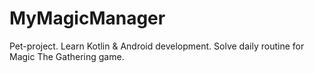 # MyMagicManager
Pet-project. Learn Kotlin &amp; Android development. Solve daily routine for Magic The Gathering game.
